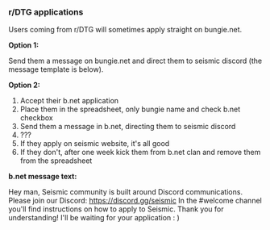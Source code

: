 

### r/DTG applications


Users coming from r/DTG will sometimes apply straight on bungie.net.

**Option 1:**

Send them a message on bungie.net and direct them to seismic discord (the message template is below).

**Option 2:**

1. Accept their b.net application
2. Place them in the spreadsheet, only bungie name and check b.net checkbox
3. Send them a message in b.net, directing them to seismic discord
4. ???
5. If they apply on seismic website, it's all good
6. If they don't, after one week kick them from b.net clan and remove them from the spreadsheet

**b.net message text:**

Hey man, Seismic community is built around Discord communications. 
Please join our Discord: https://discord.gg/seismic
In the #welcome channel you'll find instructions on how to apply to Seismic. Thank you for understanding! I'll be waiting for your application : )